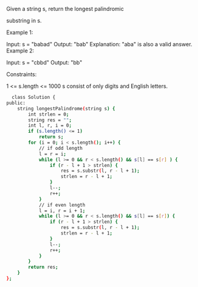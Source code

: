  
Given a string s, return the longest 
palindromic
 
substring
 in s.

 

Example 1:

Input: s = "babad"
Output: "bab"
Explanation: "aba" is also a valid answer.
Example 2:

Input: s = "cbbd"
Output: "bb"
 

Constraints:

1 <= s.length <= 1000
s consist of only digits and English letters.


```bash
  class Solution {
public:
    string longestPalindrome(string s) {
        int strlen = 0;
        string res = "";
        int l, r, i = 0;
        if (s.length() <= 1)
            return s;
        for (i = 0; i < s.length(); i++) {
            // if odd length
            l = r = i;
            while (l >= 0 && r < s.length() && s[l] == s[r] ) {
                if (r - l + 1 > strlen) {
                    res = s.substr(l, r - l + 1);
                    strlen = r - l + 1;
                }
                l--;
                r++;
            }
            // if even length
            l = i, r = i + 1;
            while (l >= 0 && r < s.length() && s[l] == s[r]) {
                if (r - l + 1 > strlen) {
                    res = s.substr(l, r - l + 1);
                    strlen = r - l + 1;
                }
                l--;
                r++;
            }
        }
        return res;
    }
};
